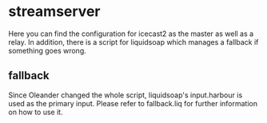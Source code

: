 streamserver
============

Here you can find the configuration for icecast2 as the master as well as a relay. In addition, there is a script for liquidsoap which manages a fallback if something goes wrong.

fallback
--------

Since Oleander changed the whole script, liquidsoap's input.harbour is used as the primary input. Please refer to fallback.liq for further information on how to use it.
